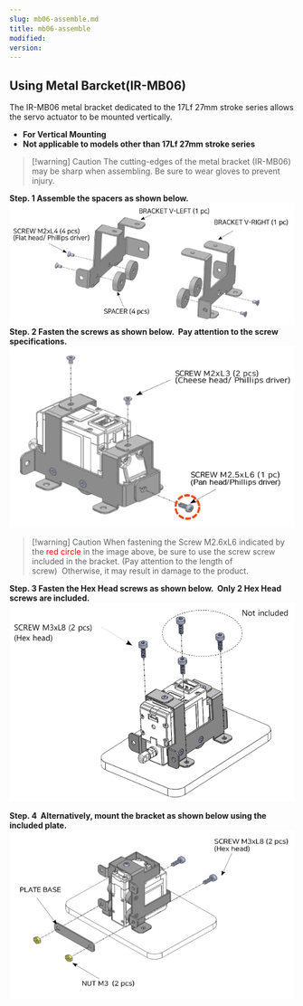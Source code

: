 ```yaml
---
slug: mb06-assemble.md
title: mb06-assemble
modified: 
version:
---
```

## Using Metal Barcket(IR-MB06)

The IR-MB06 metal bracket dedicated to the 17Lf 27mm stroke series allows the servo actuator to be mounted vertically.
- **For Vertical Mounting**
- **Not applicable to models other than 17Lf 27mm stroke series**

>[!warning] Caution
>The cutting-edges of the metal bracket (IR-MB06) may be sharp when assembling.
>Be sure to wear gloves to prevent injury.

**Step. 1 Assemble the spacers as shown below.**
![mb06assamble 1](./img/mb06-asb-01.png)
**Step. 2 Fasten the screws as shown below.  Pay attention to the screw specifications.**
![mb06assamble 2](./img/mb06-asb-02.png)
>[!warning] Caution
>When fastening the Screw M2.6xL6 indicated by the <font color="#ff0000">red circle</font> in the image above, be sure to use the screw screw included in the bracket.
>(Pay attention to the length of screw)  Otherwise, it may result in damage to the product.

**Step. 3 Fasten the Hex Head screws as shown below.  Only 2 Hex Head screws are included.**
![mb06assamble 3](./img/mb06-asb-03.png)

**Step. 4  Alternatively, mount the bracket as shown below using the included plate.**
![mb06assamble 4](./img/mb06-asb-04.png)